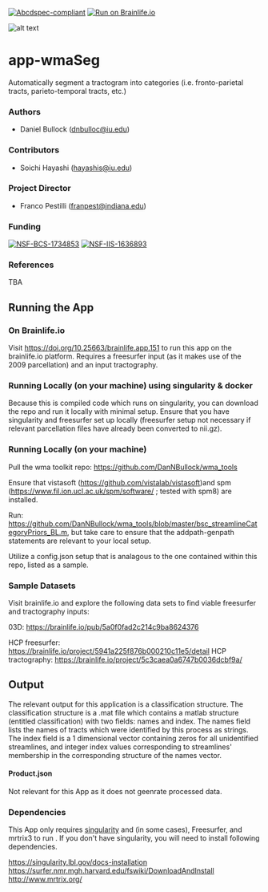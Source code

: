 [![Abcdspec-compliant](https://img.shields.io/badge/ABCD_Spec-v1.1-green.svg)](https://github.com/brain-life/abcd-spec)
[![Run on Brainlife.io](https://img.shields.io/badge/Brainlife-bl.app.151-blue.svg)](https://doi.org/10.25663/brainlife.app.151)

![alt text](wmaSeg.png)

# app-wmaSeg
Automatically segment a tractogram into categories (i.e. fronto-parietal tracts, parieto-temporal tracts, etc.) 

### Authors
- Daniel Bullock (dnbulloc@iu.edu)

### Contributors
- Soichi Hayashi (hayashis@iu.edu)

### Project Director
- Franco Pestilli (franpest@indiana.edu)

### Funding 
[![NSF-BCS-1734853](https://img.shields.io/badge/NSF_BCS-1734853-blue.svg)](https://nsf.gov/awardsearch/showAward?AWD_ID=1734853)
[![NSF-IIS-1636893](https://img.shields.io/badge/NSF_IIS-1636893-blue.svg)](https://nsf.gov/awardsearch/showAward?AWD_ID=1636893)

### References 
TBA

## Running the App 

### On Brainlife.io

Visit https://doi.org/10.25663/brainlife.app.151 to run this app on the brainlife.io platform.  Requires a freesurfer input (as it makes use of the 2009 parcellation) and an input tractography.

### Running Locally (on your machine) using singularity & docker

Because this is compiled code which runs on singularity, you can download the repo and run it locally with minimal setup.  Ensure that you have singularity and freesurfer set up locally (freesurfer setup not necessary if relevant parcellation files have already been converted to nii.gz).

### Running Locally (on your machine)

Pull the wma toolkit repo:  https://github.com/DanNBullock/wma_tools

Ensure that vistasoft (https://github.com/vistalab/vistasoft)and spm (https://www.fil.ion.ucl.ac.uk/spm/software/ ; tested with spm8) are installed.

Run: https://github.com/DanNBullock/wma_tools/blob/master/bsc_streamlineCategoryPriors_BL.m, but take care to ensure that the addpath-genpath statements are relevant to your local setup.

Utilize a config.json setup that is analagous to the one contained within this repo, listed as a sample.

### Sample Datasets

Visit brainlife.io and explore the following data sets to find viable freesurfer and tractography inputs:

03D: https://brainlife.io/pub/5a0f0fad2c214c9ba8624376

HCP freesurfer:  https://brainlife.io/project/5941a225f876b000210c11e5/detail
HCP tractography:  https://brainlife.io/project/5c3caea0a6747b0036dcbf9a/


## Output

The relevant output for this application is a classification structure.  The classification structure is a .mat file which contains a matlab structure (entitled classification) with two fields:  names and index.  The names field lists the names of tracts which were identified by this process as strings.  The index field is a 1 dimensional vector containing zeros for all unidentified streamlines, and integer index values corresponding to streamlines' membership in the corresponding structure of the names vector.

#### Product.json

Not relevant for this App as it does not geenrate processed data. 

### Dependencies

This App only requires [singularity](https://www.sylabs.io/singularity/) and (in some cases), Freesurfer, and mrtrix3 to run . If you don't have singularity, you will need to install following dependencies.  

https://singularity.lbl.gov/docs-installation
https://surfer.nmr.mgh.harvard.edu/fswiki/DownloadAndInstall
http://www.mrtrix.org/
 
